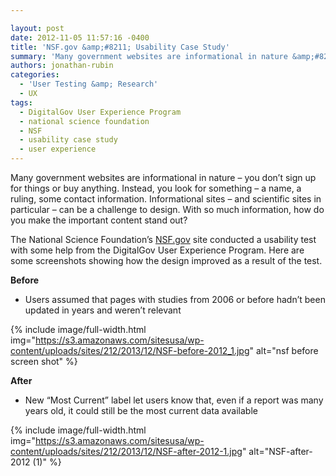 ```yaml
---

layout: post
date: 2012-11-05 11:57:16 -0400
title: 'NSF.gov &amp;#8211; Usability Case Study'
summary: 'Many government websites are informational in nature &amp;#8211; you don&amp;#8217;t sign up for things or buy anything. Instead, you look for something &amp;#8211; a name, a ruling, some contact information. Informational sites &amp;#8211; and scientific sites in particular &amp;#8211; can be a challenge to design. With so much information, how do you make the important'
authors: jonathan-rubin
categories:
  - 'User Testing &amp; Research'
  - UX
tags:
  - DigitalGov User Experience Program
  - national science foundation
  - NSF
  - usability case study
  - user experience
---
```


Many government websites are informational in nature &#8211; you don&#8217;t sign up for things or buy anything. Instead, you look for something &#8211; a name, a ruling, some contact information. Informational sites &#8211; and scientific sites in particular &#8211; can be a challenge to design. With so much information, how do you make the important content stand out?

The National Science Foundation&#8217;s [NSF.gov](http://nsf.gov/) site conducted a usability test with some help from the DigitalGov User Experience Program. Here are some screenshots showing how the design improved as a result of the test.

**Before**

  * Users assumed that pages with studies from 2006 or before hadn&#8217;t been updated in years and weren&#8217;t relevant

{% include image/full-width.html img="https://s3.amazonaws.com/sitesusa/wp-content/uploads/sites/212/2013/12/NSF-before-2012_1.jpg" alt="nsf before screen shot" %}


**After**

  * New &#8220;Most Current&#8221; label let users know that, even if a report was many years old, it could still be the most current data available

{% include image/full-width.html img="https://s3.amazonaws.com/sitesusa/wp-content/uploads/sites/212/2013/12/NSF-after-2012-1.jpg" alt="NSF-after-2012 (1)" %}


&nbsp;

&nbsp;